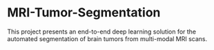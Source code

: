 # MRI-Tumor-Segmentation
This project presents an end-to-end deep learning solution for the automated segmentation of brain tumors from multi-modal MRI scans.
